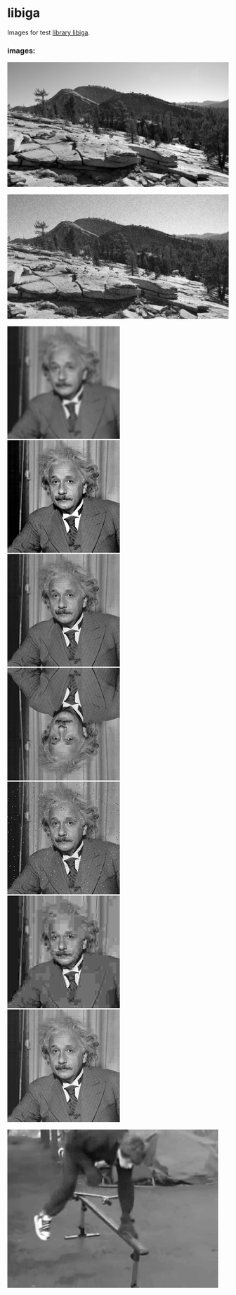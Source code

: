 # libiga

Images for test [library libiga](https://github.com/ImageProcessing-ElectronicPublications/libiqa).

### images:

![Courtright.bmp](test/resources/Courtright.png)

![Courtright_Noise.bmp](test/resources/Courtright_Noise.png)

![blur.bmp](test/resources/blur.png) ![contrast.bmp](test/resources/contrast.png) ![einstein.bmp](test/resources/einstein.png) ![flipvertical.bmp](test/resources/flipvertical.png) ![impulse.bmp](test/resources/impulse.png) ![jpg.bmp](test/resources/jpg.png) ![meanshift.bmp](test/resources/meanshift.png)

![skate_480x360.bmp](test/resources/skate_480x360.png)
